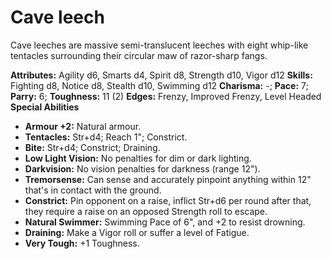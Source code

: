 # Cave leech

Cave leeches are massive semi-translucent leeches with eight
whip-like tentacles surrounding their circular maw of razor-sharp
fangs.

**Attributes:** Agility d6, Smarts d4, Spirit d8, Strength d10, Vigor
d12
**Skills:** Fighting d8, Notice d8, Stealth d10, Swimming d12
**Charisma:** -; **Pace:** 7; **Parry:** 6; **Toughness:** 11 (2)
**Edges:** Frenzy, Improved Frenzy, Level Headed
**Special Abilities**

- **Armour +2:** Natural armour.
- **Tentacles:** Str+d4; Reach 1"; Constrict.
- **Bite:** Str+d4; Constrict; Draining.
- **Low Light Vision:** No penalties for dim or dark lighting.
- **Darkvision:** No vision penalties for darkness (range 12").
- **Tremorsense:** Can sense and accurately pinpoint anything within
12" that's in contact with the ground.
- **Constrict:** Pin opponent on a raise, inflict Str+d6 per round after
that, they require a raise on an opposed Strength roll to escape.
- **Natural Swimmer:** Swimming Pace of 6", and +2 to resist drowning.
- **Draining:** Make a Vigor roll or suffer a level of Fatigue.
- **Very Tough:** +1 Toughness.
